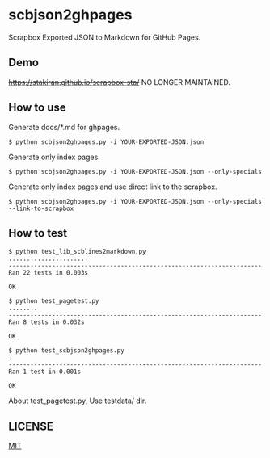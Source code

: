 # scbjson2ghpages
Scrapbox Exported JSON to Markdown for GitHub Pages.

## Demo
~~https://stakiran.github.io/scrapbox-sta/~~ NO LONGER MAINTAINED.

## How to use
Generate docs/*.md for ghpages.

```terminal
$ python scbjson2ghpages.py -i YOUR-EXPORTED-JSON.json
```

Generate only index pages.

```terminal
$ python scbjson2ghpages.py -i YOUR-EXPORTED-JSON.json --only-specials
```

Generate only index pages and use direct link to the scrapbox.

```terminal
$ python scbjson2ghpages.py -i YOUR-EXPORTED-JSON.json --only-specials --link-to-scrapbox
```

## How to test

```terminal
$ python test_lib_scblines2markdown.py
......................
----------------------------------------------------------------------
Ran 22 tests in 0.003s

OK

$ python test_pagetest.py
........
----------------------------------------------------------------------
Ran 8 tests in 0.032s

OK

$ python test_scbjson2ghpages.py
.
----------------------------------------------------------------------
Ran 1 test in 0.001s

OK
```

About test_pagetest.py, Use testdata/ dir.

## LICENSE
[MIT](LICENSE)
